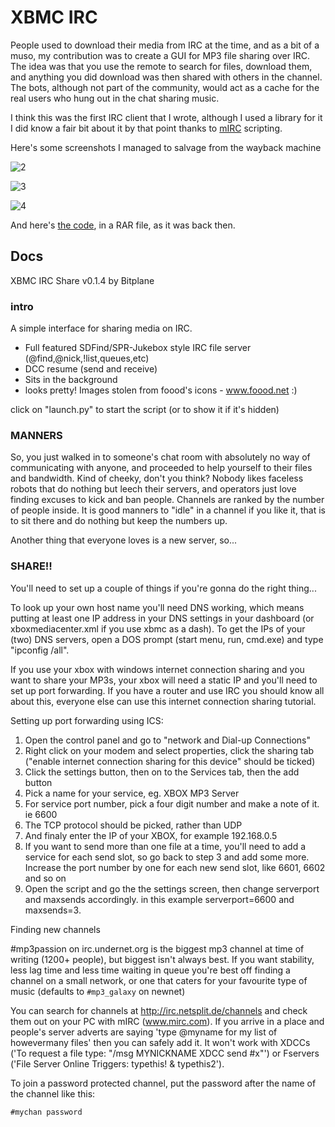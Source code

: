 # XBMC IRC

People used to download their media from IRC at the time, and as a bit of a 
muso, my contribution was to create a GUI for MP3 file sharing over IRC. The
idea was that you use the remote to search for files, download them, and
anything you did download was then shared with others in the channel. The bots,
although not part of the community, would act as a cache for the real users who
hung out in the chat sharing music.

I think this was the first IRC client that I wrote, although I used a library
for it I did know a fair bit about it by that point thanks to [mIRC](/dev/mirc)
scripting.

Here's some screenshots I managed to salvage from the wayback machine


![2](2.png)

![3](3.png)

![4](4.png)

And here's [the code](xbmcirc014.rar), in a RAR file, as it was back then.

## Docs

XBMC IRC Share v0.1.4 by Bitplane

### intro

A simple interface for sharing media on IRC.

* Full featured SDFind/SPR-Jukebox style IRC file server 
  (@find,@nick,!list,queues,etc)
* DCC resume (send and receive)
* Sits in the background
* looks pretty! Images stolen from foood's icons - www.foood.net :) 

click on "launch.py" to start the script (or to show it if it's hidden)

### MANNERS

So, you just walked in to someone's chat room with absolutely no way of
communicating with anyone, and proceeded to help yourself to their files
and bandwidth. Kind of cheeky, don't you think? 
Nobody likes faceless robots that do nothing but leech their servers, and
operators just love finding excuses to kick and ban people. 
Channels are ranked by the number of people inside. It is good manners to
"idle" in a channel if you like it, that is to sit there and do nothing but
keep the numbers up.

Another thing that everyone loves is a new server, so...

### SHARE!!

You'll need to set up a couple of things if you're gonna do the right thing...

To look up your own host name you'll need DNS working, which means putting at
least one IP address in your DNS settings in your dashboard (or
xboxmediacenter.xml if you use xbmc as a dash). To get the IPs of your (two)
DNS servers, open a DOS prompt (start menu, run, cmd.exe) and type
"ipconfig /all".

If you use your xbox with windows internet connection sharing and you want to
share your MP3s, your xbox will need a static IP and you'll need to set up
port forwarding. If you have a router and use IRC you should know all about
this, everyone else can use this internet connection sharing tutorial. 

Setting up port forwarding using ICS:

1. Open the control panel and go to "network and Dial-up Connections"
2. Right click on your modem and select properties, click the sharing tab 
   ("enable internet connection sharing for this device" should be ticked)
3. Click the settings button, then on to the Services tab, then the add button
4. Pick a name for your service, eg. XBOX MP3 Server
5. For service port number, pick a four digit number and make a note of it. 
   ie 6600
6. The TCP protocol should be picked, rather than UDP
7. And finaly enter the IP of your XBOX, for example 192.168.0.5
8. If you want to send more than one file at a time, you'll need to add a
   service for each send slot, so go back to step 3 and add some more. Increase
   the port number by one for each new send slot, like 6601, 6602 and so on
9. Open the script and go the the settings screen, then change serverport and
   maxsends accordingly. in this example serverport=6600 and maxsends=3.

Finding new channels

#mp3passion on irc.undernet.org is the biggest mp3 channel at time of writing
(1200+ people), but biggest isn't always best. If you want stability, less lag
time and less time waiting in queue you're best off finding a channel on a small
network, or one that caters for your favourite type of music (defaults to 
`#mp3_galaxy` on newnet)

You can search for channels at http://irc.netsplit.de/channels and check them
out on your PC with mIRC (www.mirc.com). If you arrive in a place and people's
server adverts are saying 'type @myname for my list of howevermany files' then
you can safely add it. It won't work with XDCCs ('To request a file type:
"/msg MYNICKNAME XDCC send #x"') or Fservers
('File Server Online  Triggers: typethis! & typethis2').


To join a password protected channel, put the password after the name of the
channel like this:

    #mychan password


